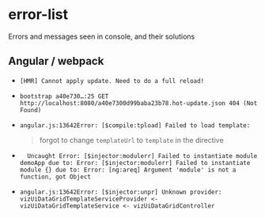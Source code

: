 # error-list
Errors and messages seen in console, and their solutions


## Angular / webpack

- ` [HMR] Cannot apply update. Need to do a full reload! `


- ` bootstrap a40e730…:25 GET http://localhost:8080/a40e7300d99baba23b78.hot-update.json 404 (Not Found) `



- ` angular.js:13642Error: [$compile:tpload] Failed to load template:  `

    > forgot to change `templateUrl` to `template` in the directive

- `   Uncaught Error: [$injector:modulerr] Failed to instantiate module demoApp due to:
      Error: [$injector:modulerr] Failed to instantiate module {} due to:
      Error: [ng:areq] Argument 'module' is not a function, got Object 
   `
  
  
- ` angular.js:13642Error: [$injector:unpr] Unknown provider: vizUiDataGridTemplateServiceProvider <- vizUiDataGridTemplateService <- vizUiDataGridController `


